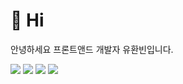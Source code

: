# 👋 Hi

안녕하세요 프론트앤드 개발자 유환빈입니다.

[![](https://img.shields.io/badge/Velog-20C997?style=flat-square\&logo=velog\&logoColor=white)](https://velog.io/@hawnbin) [![](https://img.shields.io/badge/LinkedIn-0966c2?style=flat-square\&logo=linkedin\&logoColor=white)](https://www.linkedin.com/in/%ED%99%98%EB%B9%88-%EC%9C%A0-36b7541a0/) [![](https://img.shields.io/badge/Portfolio-000000?style=flat-square\&logo=notion\&logoColor=white)](https://radial-geometry-03c.notion.site/Yoo-Hwanbin-6fa840e9b7d143128662afdeedbe65c2?pvs=25) [![](https://img.shields.io/badge/Spotify-1DB954?style=flat-square\&logo=spotify\&logoColor=white)](https://open.spotify.com/user/31pfopcom3ygu2squf5awfc2fha4?si=9c3b3606c83a4178)
